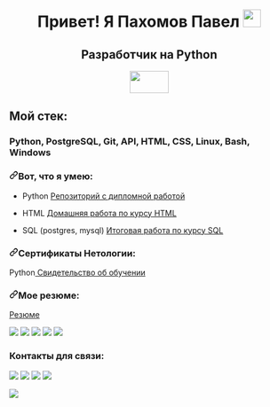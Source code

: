 <div>
    <h1 align="center">Привет! Я Пахомов Павел <img src="https://github.com/blackcater/blackcater/raw/main/images/Hi.gif" height="32"/></h1>
    <h2 align="center">Разработчик на Python</h2>
    <p align="center" ><img  src="https://lh5.googleusercontent.com/de5IZJL5SxMaZWH7Pd8bJOCnagT3GqY1s2Kov8fMIgWO_fQSr1PfzaRxzEg94qiMBrLHQYsfr2G8JOx3I7vcOJfF7kG7vNXRzNPsA12Klt2KC43h4R1PxdIBucyZ1WFC8chvOywh" width="70" height="40"/></p>
</div>


<div class="content-box">
        <div class="side-title"><h2>Мой стек:</h2>
          <h3 class="side-tags">Python, PostgreSQL, Git, API, HTML, CSS, Linux, Bash, Windows</h3>
        </div>
</div>


<div>
  <h3><a href="#вот-что-я-умею"><svg class="octicon octicon-link" viewBox="0 0 16 16" version="1.1" width="16" height="16" aria-hidden="true"><path d="m7.775 3.275 1.25-1.25a3.5 3.5 0 1 1 4.95 4.95l-2.5 2.5a3.5 3.5 0 0 1-4.95 0 .751.751 0 0 1 .018-1.042.751.751 0 0 1 1.042-.018 1.998 1.998 0 0 0 2.83 0l2.5-2.5a2.002 2.002 0 0 0-2.83-2.83l-1.25 1.25a.751.751 0 0 1-1.042-.018.751.751 0 0 1-.018-1.042Zm-4.69 9.64a1.998 1.998 0 0 0 2.83 0l1.25-1.25a.751.751 0 0 1 1.042.018.751.751 0 0 1 .018 1.042l-1.25 1.25a3.5 3.5 0 1 1-4.95-4.95l2.5-2.5a3.5 3.5 0 0 1 4.95 0 .751.751 0 0 1-.018 1.042.751.751 0 0 1-1.042.018 1.998 1.998 0 0 0-2.83 0l-2.5 2.5a1.998 1.998 0 0 0 0 2.83Z"></path></svg></a>Вот, что я умею:</h3>
  <ul>
    <li>
      <p dir="auto">Python <a href="https://github.com/PakhomovPavel/vk_inder.git">Репозиторий с дипломной работой</a></p>
    </li>
    <li>
      <p dir="auto">HTML <a href="https://codepen.io/PakhomovPavel/pen/dymNeoG?editors=1100">Домашняя работа по курсу HTML</a></p>
    </li>
    <li>
      <p dir="auto">SQL (postgres, mysql) <a href="https://github.com/PakhomovPavel/SQL.git">Итоговая работа по курсу SQL</a></p>
    </li>
  </ul>  
</div> 

<div>
  <h3 dir="auto"><a id="user-content-сертификаты-нетологии" class="anchor" aria-hidden="true" href="#сертификаты-нетологии"><svg class="octicon octicon-link" viewBox="0 0 16 16" version="1.1" width="16" height="16" aria-hidden="true"><path d="m7.775 3.275 1.25-1.25a3.5 3.5 0 1 1 4.95 4.95l-2.5 2.5a3.5 3.5 0 0 1-4.95 0 .751.751 0 0 1 .018-1.042.751.751 0 0 1 1.042-.018 1.998 1.998 0 0 0 2.83 0l2.5-2.5a2.002 2.002 0 0 0-2.83-2.83l-1.25 1.25a.751.751 0 0 1-1.042-.018.751.751 0 0 1-.018-1.042Zm-4.69 9.64a1.998 1.998 0 0 0 2.83 0l1.25-1.25a.751.751 0 0 1 1.042.018.751.751 0 0 1 .018 1.042l-1.25 1.25a3.5 3.5 0 1 1-4.95-4.95l2.5-2.5a3.5 3.5 0 0 1 4.95 0 .751.751 0 0 1-.018 1.042.751.751 0 0 1-1.042.018 1.998 1.998 0 0 0-2.83 0l-2.5 2.5a1.998 1.998 0 0 0 0 2.83Z"></path></svg></a>Сертификаты Нетологии:
  </h3>
  <p dir="auto">Python<a href="https://github.com/PakhomovPavel/PakhomovPavel/blob/main/certificate.pdf"> Свидетельство об обучении </a></p>
</div>

<div>
  <h3 dir="auto"><a id="user-content-мое резюме" class="anchor" aria-hidden="true" href="#мое резюме"><svg class="octicon octicon-link" viewBox="0 0 16 16" version="1.1" width="16" height="16" aria-hidden="true"><path d="m7.775 3.275 1.25-1.25a3.5 3.5 0 1 1 4.95 4.95l-2.5 2.5a3.5 3.5 0 0 1-4.95 0 .751.751 0 0 1 .018-1.042.751.751 0 0 1 1.042-.018 1.998 1.998 0 0 0 2.83 0l2.5-2.5a2.002 2.002 0 0 0-2.83-2.83l-1.25 1.25a.751.751 0 0 1-1.042-.018.751.751 0 0 1-.018-1.042Zm-4.69 9.64a1.998 1.998 0 0 0 2.83 0l1.25-1.25a.751.751 0 0 1 1.042.018.751.751 0 0 1 .018 1.042l-1.25 1.25a3.5 3.5 0 1 1-4.95-4.95l2.5-2.5a3.5 3.5 0 0 1 4.95 0 .751.751 0 0 1-.018 1.042.751.751 0 0 1-1.042.018 1.998 1.998 0 0 0-2.83 0l-2.5 2.5a1.998 1.998 0 0 0 0 2.83Z"></path></svg></a>Мое резюме:
  </h3>
  <p dir="auto"><a href="https://github.com/PakhomovPavel/PakhomovPavel/blob/main/Пахомов%20Павел%20Александрович.pdf"> Резюме </a></p>
</div>

<img src="https://img.shields.io/badge/Python-FFD43B?style=for-the-badge&logo=python&logoColor=blue"></img> <img src="https://img.shields.io/badge/PostgreSQL-316192?style=for-the-badge&logo=postgresql&logoColor=white"></img> <img src="https://img.shields.io/badge/HTML5-E34F26?style=for-the-badge&logo=html5&logoColor=white"></img> <img src="https://img.shields.io/badge/GIT-E44C30?style=for-the-badge&logo=git&logoColor=white"></img> <img src="https://img.shields.io/badge/Linux-FCC624?style=for-the-badge&logo=linux&logoColor=black"></img>

<div>
  <h3>Контакты для связи: </h3>
  <a href="https://t.me/PAVEL_PAKH0M0V"><img src="https://img.shields.io/badge/Telegram-2CA5E0?style=for-the-badge&logo=telegram&logoColor=white"></img></a> <a href="https://wa.me/9859906022"><img src="https://img.shields.io/badge/WhatsApp-25D366?style=for-the-badge&logo=whatsapp&logoColor=white"></img></a> <a href="mailto:pahomov.paul@gmail.com"><img src="https://img.shields.io/badge/Gmail-D14836?style=for-the-badge&logo=gmail&logoColor=white"></img></a> <a href="https://github.com/PakhomovPavel"><img src="https://img.shields.io/badge/GitHub-100000?style=for-the-badge&logo=github&logoColor=white"></img></a> 
</div>


<img src="http://github-profile-summary-cards.vercel.app/api/cards/profile-details?username=PakhomovPavel&theme=dracula"></img>
